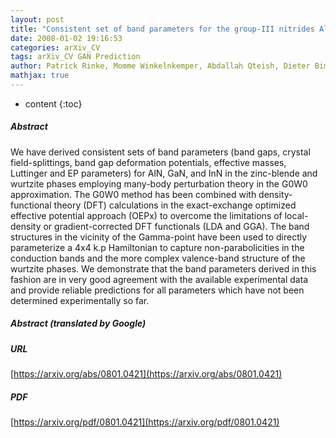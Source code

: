 ```yaml
---
layout: post
title: "Consistent set of band parameters for the group-III nitrides AlN, GaN, and InN"
date: 2008-01-02 19:16:53
categories: arXiv_CV
tags: arXiv_CV GAN Prediction
author: Patrick Rinke, Momme Winkelnkemper, Abdallah Qteish, Dieter Bimberg, Jorg Neugebauer, Matthias Scheffler
mathjax: true
---
```


* content
{:toc}

##### Abstract
We have derived consistent sets of band parameters (band gaps, crystal field-splittings, band gap deformation potentials, effective masses, Luttinger and EP parameters) for AlN, GaN, and InN in the zinc-blende and wurtzite phases employing many-body perturbation theory in the G0W0 approximation. The G0W0 method has been combined with density-functional theory (DFT) calculations in the exact-exchange optimized effective potential approach (OEPx) to overcome the limitations of local-density or gradient-corrected DFT functionals (LDA and GGA). The band structures in the vicinity of the Gamma-point have been used to directly parameterize a 4x4 k.p Hamiltonian to capture non-parabolicities in the conduction bands and the more complex valence-band structure of the wurtzite phases. We demonstrate that the band parameters derived in this fashion are in very good agreement with the available experimental data and provide reliable predictions for all parameters which have not been determined experimentally so far.

##### Abstract (translated by Google)


##### URL
[https://arxiv.org/abs/0801.0421](https://arxiv.org/abs/0801.0421)

##### PDF
[https://arxiv.org/pdf/0801.0421](https://arxiv.org/pdf/0801.0421)

